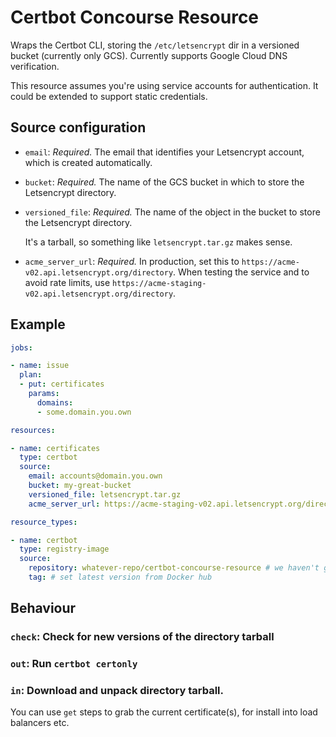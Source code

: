 # Certbot Concourse Resource

Wraps the Certbot CLI, storing the `/etc/letsencrypt` dir in a versioned bucket (currently only GCS).
Currently supports Google Cloud DNS verification.

This resource assumes you're using service accounts for authentication. It could be extended to support static credentials.

## Source configuration

* `email`: *Required.* The email that identifies your Letsencrypt account, which is created automatically.
* `bucket`: *Required.* The name of the GCS bucket in which to store the Letsencrypt directory.
* `versioned_file`: *Required.* The name of the object in the bucket to store the Letsencrypt directory.

  It's a tarball, so something like `letsencrypt.tar.gz` makes sense.
* `acme_server_url`: *Required.* In production, set this to `https://acme-v02.api.letsencrypt.org/directory`.
  When testing the service and to avoid rate limits, use `https://acme-staging-v02.api.letsencrypt.org/directory`.

## Example

```yaml
jobs:

- name: issue
  plan:
  - put: certificates
    params:
      domains:
      - some.domain.you.own

resources:

- name: certificates
  type: certbot
  source:
    email: accounts@domain.you.own
    bucket: my-great-bucket
    versioned_file: letsencrypt.tar.gz
    acme_server_url: https://acme-staging-v02.api.letsencrypt.org/directory

resource_types:

- name: certbot
  type: registry-image
  source:
    repository: whatever-repo/certbot-concourse-resource # we haven't got a repo yet
    tag: # set latest version from Docker hub

```

## Behaviour

### `check`: Check for new versions of the directory tarball

### `out`: Run `certbot certonly`

### `in`: Download and unpack directory tarball.

You can use `get` steps to grab the current certificate(s), for install into load balancers etc.

